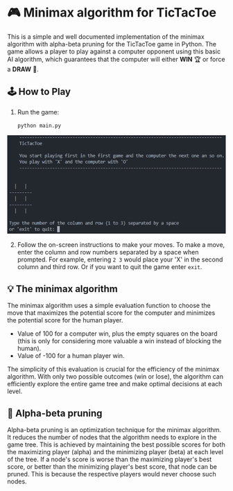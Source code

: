 # 🎮 Minimax algorithm for TicTacToe

This is a simple and well documented implementation of the minimax algorithm with alpha-beta pruning for the TicTacToe game in Python. The game allows a player to play against a computer opponent using this basic AI algorithm, which guarantees that the computer will either **WIN** 🏆 or force a **DRAW** 🤝.

## 🕹️ How to Play

1. Run the game:

    ```bash
    python main.py
    ```

![TicTacToe game](images/game_start.png)

2. Follow the on-screen instructions to make your moves. To make a move, enter the column and row numbers separated by a space when prompted. For example, entering `2 3` would place your 'X' in the second column and third row. Or if you want to quit the game enter `exit`.

## 💡 The minimax algorithm

The minimax algorithm uses a simple evaluation function to choose the move that maximizes the potential score for the computer and minimizes the potential score for the human player. 

- Value of 100 for a computer win, plus the empty squares on the board (this is only for considering more valuable a win instead of blocking the human). 
- Value of -100 for a human player win. 

The simplicity of this evaluation is crucial for the efficiency of the minimax algorithm. With only two possible outcomes (win or lose), the algorithm can efficiently explore the entire game tree and make optimal decisions at each level.

## 🚀 Alpha-beta pruning

Alpha-beta pruning is an optimization technique for the minimax algorithm. It reduces the number of nodes that the algorithm needs to explore in the game tree. This is achieved by maintaining the best possible scores for both the maximizing player (alpha) and the minimizing player (beta) at each level of the tree. If a node's score is worse than the maximizing player's best score, or better than the minimizing player's best score, that node can be pruned. This is because the respective players would never choose such nodes.
